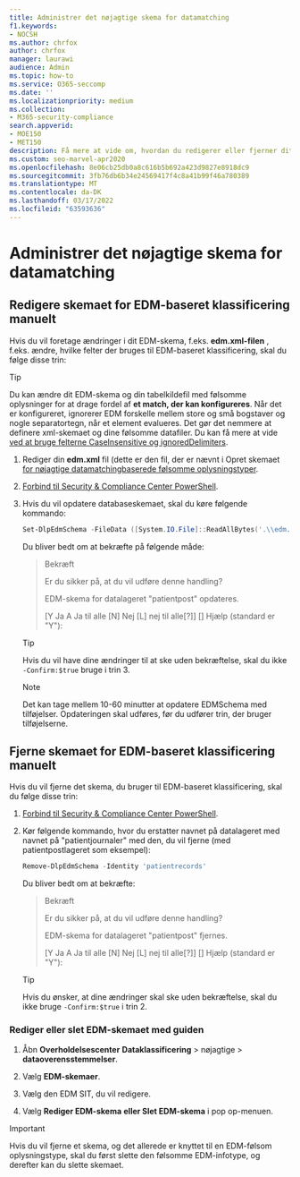 ```yaml
---
title: Administrer det nøjagtige skema for datamatching
f1.keywords:
- NOCSH
ms.author: chrfox
author: chrfox
manager: laurawi
audience: Admin
ms.topic: how-to
ms.service: O365-seccomp
ms.date: ''
ms.localizationpriority: medium
ms.collection:
- M365-security-compliance
search.appverid:
- MOE150
- MET150
description: Få mere at vide om, hvordan du redigerer eller fjerner dit nøjagtige dataskema.
ms.custom: seo-marvel-apr2020
ms.openlocfilehash: 8e06cb25db0a8c616b5b692a423d9827e8918dc9
ms.sourcegitcommit: 3fb76db6b34e24569417f4c8a41b99f46a780389
ms.translationtype: MT
ms.contentlocale: da-DK
ms.lasthandoff: 03/17/2022
ms.locfileid: "63593636"
---
```

# <a name="manage-your-exact-data-match-schema"></a>Administrer det nøjagtige skema for datamatching

## <a name="editing-the-schema-for-edm-based-classification-manually"></a>Redigere skemaet for EDM-baseret klassificering manuelt

Hvis du vil foretage ændringer i dit EDM-skema, f.eks. **edm.xml-filen** , f.eks. ændre, hvilke felter der bruges til EDM-baseret klassificering, skal du følge disse trin:

> [!TIP]
> Du kan ændre dit EDM-skema og din tabelkildefil med følsomme oplysninger for at drage fordel af **et match, der kan konfigureres**. Når det er konfigureret, ignorerer EDM forskelle mellem store og små bogstaver og nogle separatortegn, når et element evalueres. Det gør det nemmere at definere xml-skemaet og dine følsomme datafiler. Du kan få mere at vide [ved at bruge felterne CaseInsensitive og ignoredDelimiters](sit-get-started-exact-data-match-create-schema.md#using-the-caseinsensitive-and-ignoreddelimiters-fields).

1. Rediger din **edm.xml** fil (dette er den fil, der er nævnt i Opret skemaet [for nøjagtige datamatchingbaserede følsomme oplysningstyper](sit-get-started-exact-data-match-create-schema.md#create-the-schema-for-exact-data-match-based-sensitive-information-types).

2. [Forbind til Security & Compliance Center PowerShell](/powershell/exchange/connect-to-scc-powershell).

3. Hvis du vil opdatere databaseskemaet, skal du køre følgende kommando:

      ```powershell
      Set-DlpEdmSchema -FileData ([System.IO.File]::ReadAllBytes('.\\edm.xml')) -Confirm:$true
      ```

      Du bliver bedt om at bekræfte på følgende måde:

      > Bekræft
      >
      > Er du sikker på, at du vil udføre denne handling?
      >
      > EDM-skema for datalageret "patientpost" opdateres.
      >
      > \[Y Ja A Ja til alle \[N\] Nej \[L\] nej til alle\[?\]\] \[\] Hjælp (standard er "Y"):

      > [!TIP]
      > Hvis du vil have dine ændringer til at ske uden bekræftelse, skal du ikke `-Confirm:$true` bruge i trin 3.

      > [!NOTE]
      > Det kan tage mellem 10-60 minutter at opdatere EDMSchema med tilføjelser. Opdateringen skal udføres, før du udfører trin, der bruger tilføjelserne.

## <a name="removing-the-schema-for-edm-based-classification-manually"></a>Fjerne skemaet for EDM-baseret klassificering manuelt

Hvis du vil fjerne det skema, du bruger til EDM-baseret klassificering, skal du følge disse trin:

1. [Forbind til Security & Compliance Center PowerShell](/powershell/exchange/connect-to-scc-powershell).

2. Kør følgende kommando, hvor du erstatter navnet på datalageret med navnet på "patientjournaler" med den, du vil fjerne (med patientpostlageret som eksempel):

      ```powershell
      Remove-DlpEdmSchema -Identity 'patientrecords'
      ```

      Du bliver bedt om at bekræfte:

      > Bekræft
      >
      > Er du sikker på, at du vil udføre denne handling?
      >
      > EDM-skema for datalageret "patientpost" fjernes.
      >
      > \[Y Ja A Ja til alle \[N\] Nej \[L\] nej til alle\[?\]\] \[\] Hjælp (standard er "Y"):

      > [!TIP]
      > Hvis du ønsker, at dine ændringer skal ske uden bekræftelse, skal du ikke bruge `-Confirm:$true` i trin 2.

### <a name="edit-or-delete-the-edm-schema-with-the-wizard"></a>Rediger eller slet EDM-skemaet med guiden

1. Åbn **Overholdelsescenter** **Dataklassificering** \> nøjagtige \> **dataoverensstemmelser**.

2. Vælg **EDM-skemaer**.

3. Vælg den EDM SIT, du vil redigere.

4. Vælg **Rediger EDM-skema** **eller Slet EDM-skema** i pop op-menuen.

> [!IMPORTANT]
> Hvis du vil fjerne et skema, og det allerede er knyttet til en EDM-følsom oplysningstype, skal du først slette den følsomme EDM-infotype, og derefter kan du slette skemaet.

